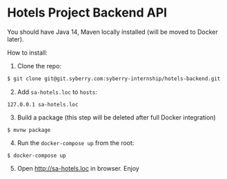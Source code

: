 # Hotels Project Backend API

You should have Java 14, Maven locally installed (will be moved to Docker later).

How to install:

1. Clone the repo:

```bash
$ git clone git@git.syberry.com:syberry-internship/hotels-backend.git
```

2. Add `sa-hotels.loc` to `hosts`:

```
127.0.0.1 sa-hotels.loc
```

3. Build a package (this step will be deleted after full Docker integration)

```
$ mvnw package
```

4. Run the `docker-compose up` from the root:

```
$ docker-compose up
```

5. Open http://sa-hotels.loc in browser. Enjoy
